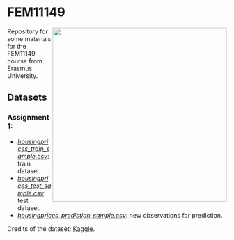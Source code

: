 # FEM11149

<img src="https://memegenerator.net/img/instances/56007901/i-do-data-science.jpg" width="400" align = "right">

Repository for some materials for the FEM11149 course from Erasmus University.

## Datasets

### Assignment 1:

* [_housingprices\_train\_sample.csv_](https://raw.githubusercontent.com/aishameriane/Teaching-FEM11149/main/housingprices_train_sample.csv): train dataset.
* [_housingprices\_test\_sample.csv_](https://raw.githubusercontent.com/aishameriane/Teaching-FEM11149/main/housingprices_test_sample.csv): test dataset.
* [_housingprices\_prediction\_sample.csv_](https://raw.githubusercontent.com/aishameriane/Teaching-FEM11149/main/housingprices_predict_sample.csv): new observations for prediction.

Credits of the dataset: [Kaggle](https://www.kaggle.com/srikanthladda/house-price-prediction). 

